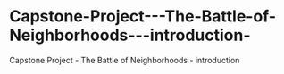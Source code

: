 # Capstone-Project---The-Battle-of-Neighborhoods---introduction-
Capstone Project - The Battle of Neighborhoods - introduction 
